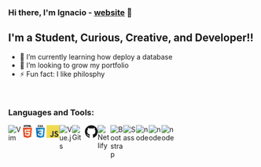 ### Hi there, I'm Ignacio - [website] 👋

## I'm a Student, Curious, Creative, and Developer!!

- 🌱 I’m currently learning how deploy a database
- 👯 I’m looking to grow my portfolio
- ⚡ Fun fact: I like philosphy

<br />

### Languages and Tools:

<img align="left" alt="Vim" width="26px" src="https://upload.wikimedia.org/wikipedia/commons/thumb/9/9f/Vimlogo.svg/1200px-Vimlogo.svg.png" />
<img align="left" alt="HTML5" width="26px" src="https://raw.githubusercontent.com/github/explore/80688e429a7d4ef2fca1e82350fe8e3517d3494d/topics/html/html.png" />
<img align="left" alt="CSS3" width="26px" src="https://raw.githubusercontent.com/github/explore/80688e429a7d4ef2fca1e82350fe8e3517d3494d/topics/css/css.png" />
<img align="left" alt="JavaScript" width="26px" src="https://raw.githubusercontent.com/github/explore/80688e429a7d4ef2fca1e82350fe8e3517d3494d/topics/javascript/javascript.png" />
<img align="left" alt="Vue.js" width="26px" src="https://upload.wikimedia.org/wikipedia/commons/thumb/9/95/Vue.js_Logo_2.svg/1200px-Vue.js_Logo_2.svg.png" />
<img align="left" alt="Git" width="26px" src="https://cdn.freebiesupply.com/logos/large/2x/git-icon-logo-png-transparent.png" />
<img align="left" alt="GitHub" width="26px" src="https://raw.githubusercontent.com/github/explore/78df643247d429f6cc873026c0622819ad797942/topics/github/github.png" />
<img align="left" alt="Netlify" width="26px" src="https://cdn.freebiesupply.com/logos/thumbs/1x/netlify-logo.png" />
<img align="left" alt="Bootstrap" width="26px" src="https://sdtimes.com/wp-content/uploads/2018/01/bootstrap-stack-490x412.png" /><img align="left" alt="Sass" width="26px" src="https://vanseodesign.com/blog/wp-content/uploads/2015/09/sass-logo-2.png" />
<img align="left" alt="node" width="26px" src="https://upload.wikimedia.org/wikipedia/commons/thumb/d/d9/Node.js_logo.svg/1200px-Node.js_logo.svg.png" />
<img align="left" alt="node" width="26px" src="https://blog.kedare.net/images/blog/logo-mysql-pgsql.png" />
<img align="left" alt="node" width="26px" src="https://cdn.freebiesupply.com/logos/large/2x/terminal-1-logo-black-and-white.png" />

<br />
<br />


[website]: https://www.ignaciolostorto.com/
[twitter]: https://twitter.com/max0u7
[youtube]: https://youtube.com/codeSTACKr
[linkedin]: https://linkedin.com/in/codeSTACKr

